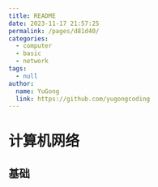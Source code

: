 ```yaml
---
title: README
date: 2023-11-17 21:57:25
permalink: /pages/d81d40/
categories:
  - computer
  - basic
  - network
tags:
  - null
author:
  name: YuGong
  link: https://github.com/yugongcoding
---
```

# 计算机网络

## 基础
